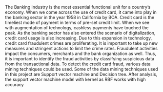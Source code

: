 The Banking industry is the most essential functional unit for a country’s economy. When we come across 
the use of credit card, it came into play in the banking sector in the year 1958 in California by BOA. Credit card is 
the timeliest mode of payment in terms of pre-set credit limit. When we see with augmentation of technology, cashless 
payments have touched the peak. As the banking sector has also entered the scenario of digitalization, credit card 
usage is also increasing. Due to this expansion in technology, credit card fraudulent crimes are proliferating. It is 
important to take up new measures and stringent actions to limit the crime rates. Fraudulent activities impact the 
consumers, merchants and the bank organization as well. Thus, it is important to identify the fraud activities by 
classifying suspicious data from the transactional data. To detect the credit card fraud, various data mining 
techniques could be used. Some of the data mining techniques used in this project are Support vector machine 
and Decision tree. After analysis, the support vector machine model with kernel as 
RBF works with high accuracy
